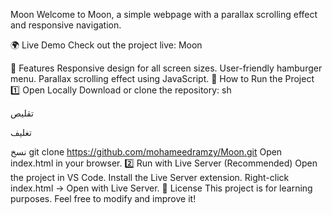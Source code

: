 Moon
Welcome to Moon, a simple webpage with a parallax scrolling effect and responsive navigation.

🌍 Live Demo
Check out the project live: Moon

📌 Features
Responsive design for all screen sizes.
User-friendly hamburger menu.
Parallax scrolling effect using JavaScript.
🚀 How to Run the Project
1️⃣ Open Locally
Download or clone the repository:
sh

تقليص

تغليف

نسخ
git clone https://github.com/mohameedramzy/Moon.git
Open index.html in your browser.
2️⃣ Run with Live Server (Recommended)
Open the project in VS Code.
Install the Live Server extension.
Right-click index.html → Open with Live Server.
📄 License
This project is for learning purposes. Feel free to modify and improve it!

